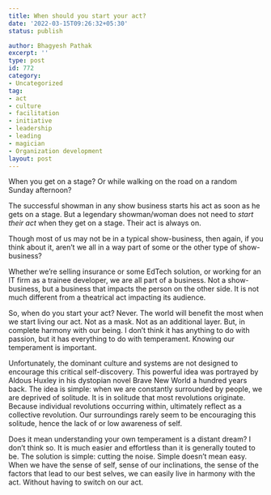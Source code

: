 ```yaml
---
title: When should you start your act?
date: '2022-03-15T09:26:32+05:30'
status: publish

author: Bhagyesh Pathak
excerpt: ''
type: post
id: 772
category:
- Uncategorized
tag:
- act
- culture
- facilitation
- initiative
- leadership
- leading
- magician
- Organization development
layout: post
---
```


When you get on a stage? Or while walking on the road on a random Sunday afternoon?

The successful showman in any show business starts his act as soon as he gets on a stage. But a legendary showman/woman does not need to *start their act* when they get on a stage. Their act is always on.

Though most of us may not be in a typical show-business, then again, if you think about it, aren’t we all in a way part of some or the other type of show-business?

Whether we’re selling insurance or some EdTech solution, or working for an IT firm as a trainee developer, we are all part of a business. Not a show-business, but a business that impacts the person on the other side. It is not much different from a theatrical act impacting its audience.

So, when do you start your act? Never. The world will benefit the most when we start living our act. Not as a mask. Not as an additional layer. But, in complete harmony with our being. I don’t think it has anything to do with passion, but it has everything to do with temperament. Knowing our temperament is important.

Unfortunately, the dominant culture and systems are not designed to encourage this critical self-discovery. This powerful idea was portrayed by Aldous Huxley in his dystopian novel Brave New World a hundred years back. The idea is simple: when we are constantly surrounded by people, we are deprived of solitude. It is in solitude that most revolutions originate. Because individual revolutions occurring within, ultimately reflect as a collective revolution. Our surroundings rarely seem to be encouraging this solitude, hence the lack of or low awareness of self.

Does it mean understanding your own temperament is a distant dream? I don’t think so. It is much easier and effortless than it is generally touted to be. The solution is simple: cutting the noise. Simple doesn’t mean easy. When we have the sense of self, sense of our inclinations, the sense of the factors that lead to our best selves, we can easily live in harmony with the act. Without having to switch on our act.